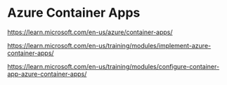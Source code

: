 # Azure Container Apps

https://learn.microsoft.com/en-us/azure/container-apps/

https://learn.microsoft.com/en-us/training/modules/implement-azure-container-apps/

https://learn.microsoft.com/en-us/training/modules/configure-container-app-azure-container-apps/
